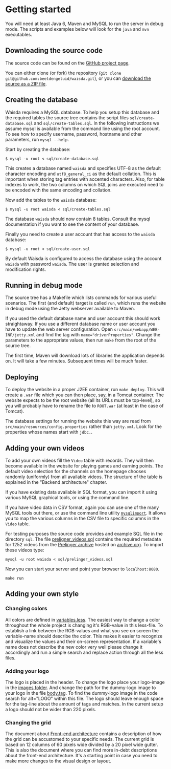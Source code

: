 # Getting started

You will need at least Java 6, Maven and MySQL to run the server in debug mode. The scripts and examples below will look for the `java` and `mvn` executables.

## Downloading the source code

The source code can be found on the [GitHub project page](https://github.com/beeldengeluid/waisda).

You can either clone (or fork) the repository (`git clone git@github.com:beeldengeluid/waisda.git`), or you can [download the source as a ZIP file](https://github.com/beeldengeluid/waisda/zipball/master).

## Creating the database

Waisda requires a MySQL database. To help you setup this database and the required tables the source tree contains the script files `sql/create-database.sql` and `sql/create-tables.sql`. In the following instructions we assume mysql is available from the command line using the root account. To see how to specify username, password, hostname and other parameters, run `mysql --help`. 

Start by creating the database: 
```
$ mysql -u root < sql/create-database.sql
```

This creates a database named `waisda` and specifies UTF-8 as the default character encoding and `utf8_general_ci` as the default collation. This is important when storing tag entries with accented characters. Also, for table indexes to work, the two columns on which SQL joins are executed need to be encoded with the same encoding and collation.

Now add the tables to the `waisda` database:
```
$ mysql -u root waisda < sql/create-tables.sql
```

The database `waisda` should now contain 8 tables. Consult the mysql documentation if you want to see the content of your database.

Finally you need to create a user account that has access to the `waisda` database: 
```
$ mysql -u root < sql/create-user.sql
```
By default Waisda is configured to access the database using the account `waisda` with password `waisda`. The user is granted selection and modification rights.


## Running in debug mode

The source tree has a Makefile which lists commands for various useful scenarios. The first (and default) target is called `run`, which runs the website in debug mode using the Jetty webserver available to Maven.

If you used the default database name and user account this should work straightaway. If you use a different database name or user account you have to update the web server configuration. Open `src/main/webapp/WEB-INF/jetty.xml` and find the tag with `name="driverProperties"`. Change the parameters to the appropriate values, then run `make` from the root of the source tree. 

The first time, Maven will download lots of libraries the application depends on. It will take a few minutes. Subsequent times will be much faster.

## Deploying

To deploy the website in a proper J2EE container, run `make deploy`. This will create a `.war` file which you can then place, say, in a Tomcat container. The website expects to be the root website (all its URLs must be top-level), so you will probably have to rename the file to `ROOT.war` (at least in the case of Tomcat).

The database settings for running the website this way are read from `src/main/resources/config.properties` rather than `jetty.xml`. Look for the properties whose names start with `jdbc.`.

## Adding your own videos

To add your own videos fill the `Video` table with records. They will then
become available in the website for playing games and earning points. The
default video selection for the channels on the homepage chooses randomly
(uniformly) from all available videos. The structure of the table is explained
in the "Backend architecture" chapter.

If you have existing data available in SQL format, you can import it using various MySQL graphical tools, or using the command line.

If you have video data in CSV format, again you can use one of the many MySQL tools out there, or use the command line utility [`mysqlimport`](https://dev.mysql.com/doc/refman/5.0/en/mysqlimport.html). It allows you to map the various columns in the CSV file to specific columns in the `Video` table.

For testing purposes the source code provides and example SQL file in the directory `sql`. The file [preligner_videos.sql](https://github.com/beeldengeluid/waisda/blob/master/sql/preliger_videos.sql) contains the required metadata for 1252 videos from the [Prelinger archive](http://archive.org/details/prelinger) hosted on [archive.org](http://archive.org/). To import these videos type:

```
mysql -u root waisda < sql/prelinger_videos.sql
```

Now you can start your server and point your browser to `localhost:8080`.

```
make run
```

## Adding your own style

### Changing colors

All colors are defined in [variables.less](../src/main/webapp/static/styles/less/variables.less). The easiest way to change a color throughout the whole project is changing it's RGB-value in this less-file. To establish a link between the RGB-values and what you see on screen the variable-name should describe the color. This makes it easier to recognize and visualize the values and their on-screen representation. If a variable's name does not describe the new color very well please change it accordingly and run a simple search and replace action through all the less files.

### Adding your logo

The logo is placed in the header. To change the logo place your logo-image in the [images folder](../src/main/webapp/static/img). And change the path for the dummy-logo image to your logo in the file [body.tag](../src/main/webapp/WEB-INF/tags/body.tag). To find the dummy-logo image in the code search for alt="LOGO" within this file. The logo should leave enough space for the tag-line about the amount of tags and matches. In the current setup a logo should not be wider than 220 pixels. 

### Changing the grid

The document about [Front-end architecture](frontend.md) contains a description of how the grid can be accustomed to your specific needs. The current grid is based on 12 columns of 60 pixels wide divided by a 20 pixel wide gutter. This is also the document where you can find more in-debt descriptions about the front-end architecture. It's a starting point in case you need to make more changes to the visual design or layout. 
